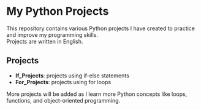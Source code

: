 # My Python Projects

This repository contains various Python projects I have created to practice and improve my programming skills.  
Projects are written in English.

## Projects
- **If_Projects**: projects using if-else statements
- **For_Projects**: projects using for loops

More projects will be added as I learn more Python concepts like loops, functions, and object-oriented programming.
